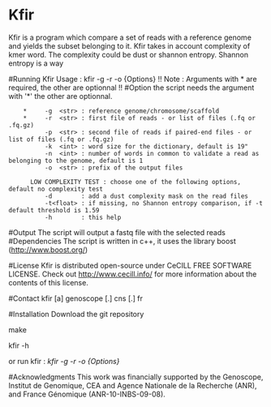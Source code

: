 # Kfir

Kfir is a program which compare a set of reads with a reference genome and yields the subset belonging to it.
Kfir takes in account complexity of kmer word. The complexity could be dust or shannon entropy.
Shannon entropy is a way

#Running Kfir
        Usage : kfir -g <genome file> -r <reads file> -o <output prefix> {Options}
        !! Note : Arguments with * are required, the other are optionnal !!
#Option
the script needs the argument with '*' the other are optionnal.

        *     -g  <str> : reference genome/chromosome/scaffold
        *     -r  <str> : first file of reads - or list of files (.fq or .fq.gz)
              -p  <str> : second file of reads if paired-end files - or list of files (.fq or .fq.gz)
              -k  <int> : word size for the dictionary, default is 19"
              -n  <int> : number of words in common to validate a read as belonging to the genome, default is 1
              -o  <str> : prefix of the output files

          LOW COMPLEXITY TEST : choose one of the following options, default no complexity test
              -d        : add a dust complexity mask on the read files
              -t<float> : if missing, no Shannon entropy comparison, if -t default threshold is 1.59
              -h        : this help

#Output
The script will output a fastq file with the selected reads
#Dependencies
The script is written in c++, it uses the library boost (http://www.boost.org/)

#License
Kfir is distributed open-source under CeCILL FREE SOFTWARE LICENSE. Check out http://www.cecill.info/ for more information about the contents of this license.

#Contact
kfir [a] genoscope [.] cns [.] fr

#Installation
Download the git repository

make

kfir -h

or run kfir : *kfir -g <genome file> -r <reads file> -o <output prefix> {Options}*


#Acknowledgments
This work was financially supported by the Genoscope, Institut de Genomique, CEA and Agence Nationale de la Recherche (ANR), and France Génomique (ANR-10-INBS-09-08).
